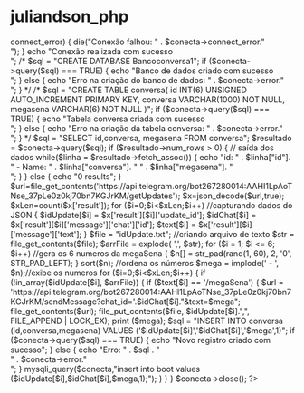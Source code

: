 # juliandson_php

<?php
    
    
	$nome_servidor = "localhost";
    $nome_usuario = "root";
    $senha = "";
	$nome_banco = "Bancoconversa1";
    // Criar conexão
    $conecta = new mysqli($nome_servidor,$nome_usuario,$senha,$nome_banco);
    // Verificar Conexão
    if ($conecta->connect_error) {
    die("Conexão falhou: " . $conecta->connect_error."<br>");
    }
    echo "Conexão realizada com sucesso <br>";
    
	
   /*
    $sql = "CREATE DATABASE Bancoconversa1";
    if ($conecta->query($sql) === TRUE) {
    echo "Banco de dados criado com sucesso<br>";
    } else {
     echo "Erro na criação do banco de dados: " . $conecta->error."<br>";
	}
   
   */
   /*
		 $sql = "CREATE TABLE conversa(
		 id INT(6) UNSIGNED AUTO_INCREMENT PRIMARY KEY,
		 conversa VARCHAR(1000) NOT NULL,
		 megasena VARCHAR(6) NOT NULL
		 )";
		 if ($conecta->query($sql) === TRUE) {
		 echo "Tabela conversa criada com sucesso<br>";
		 } else {
		 echo "Erro na criação da tabela conversa: " . $conecta->error."<br>";
		 }
 */
     $sql = "SELECT id,conversa, megasena FROM conversa";
 $resultado = $conecta->query($sql);
 if ($resultado->num_rows > 0) {
 // saída dos dados
 while($linha = $resultado->fetch_assoc()) {
 echo "id: " . $linha["id"]. " - Name: " . $linha["conversa"]. " " . $linha["megasena"]. "<br>";
 }
 } else {
 echo "0 results";
 }

	
	$url=file_get_contents('https://api.telegram.org/bot267280014:AAHI1LpAoTNse_37pLe0z0kj70bn7KGJrKM/getUpdates');
    $x=json_decode($url,true);
    $xLen=count($x['result']);
	
	for ($i=0;$i<$xLen;$i++) //capturando dados do JSON
	{
		$idUpdate[$i] = $x['result'][$i]['update_id'];	
        $idChat[$i] = $x['result'][$i]['message']['chat']['id'];
        $text[$i] = $x['result'][$i]['message']['text'];
    }
	
	$file = "idUpdate.txt"; //criando arquivo de texto
	$str = file_get_contents($file);
    $arrFile =  explode( ',', $str);
	
	for ($i = 1; $i <= 6; $i++) //gera os 6 numeros da megaSena
	{
        $n[] = str_pad(rand(1, 60), 2, '0', STR_PAD_LEFT); 
    }
    sort($n); //ordena os números
    $mega = implode(' - ', $n);//exibe os numeros
	
	for ($i=0;$i<$xLen;$i++) 
	{
		if (!in_array($idUpdate[$i], $arrFile))
		{
			if ($text[$i] == '/megaSena') 
			{
				$url = 'https://api.telegram.org/bot267280014:AAHI1LpAoTNse_37pLe0z0kj70bn7KGJrKM/sendMessage?chat_id='.$idChat[$i]."&text=$mega";
				file_get_contents($url);
				file_put_contents($file, $idUpdate[$i].",", FILE_APPEND | LOCK_EX);
				print ($mega);
				$sql = "INSERT INTO conversa (id,conversa,megasena)
                        VALUES ('$idUpdate[$i]','$idChat[$i]','$mega',1)";
                if ($conecta->query($sql) === TRUE) {
                echo "Novo registro criado com sucesso";
                } else {
                echo "Erro: " . $sql . "<br>" . $conecta->error."<br>";
                }

		    mysqli_query($conecta,"insert into boot values ($idUpdate[$i],$idChat[$i],$mega,1);");
			}
		}
	}
	$conecta->close();
?>
